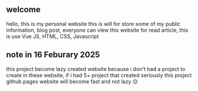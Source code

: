 ## welcome
hello, this is my personal website this is will for store some of my public information, blog post, everyone can view this website for read article, this is use Vue JS, HTML, CSS, Javascript

## note in 16 Feburary 2025
this project become lazy created website because i don't had a project to create in these website, if i had 5+ project that created seriously this project github pages website will become fast and not lazy 😔
